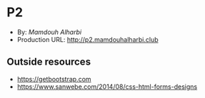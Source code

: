 # P2
+ By: *Mamdouh Alharbi*
+ Production URL: <http://p2.mamdouhalharbi.club>

## Outside resources
+ <https://getbootstrap.com>
+ <https://www.sanwebe.com/2014/08/css-html-forms-designs>
